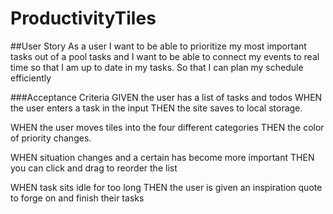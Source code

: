# ProductivityTiles

##User Story
As a user
I want to be able to prioritize my most important tasks out of a pool tasks and 
I want to be able to connect my events to real time so that I am up to date in my tasks.
So that I can plan my schedule efficiently 

###Acceptance Criteria
GIVEN the user has a list of tasks and todos
WHEN the user enters a task in the input 
THEN the site saves to local storage.

WHEN the user moves tiles into the four different categories
THEN the color of priority changes.

WHEN situation changes and a certain has become more important
THEN you can click and drag to reorder the list

WHEN task sits idle for too long
THEN the user is given an inspiration quote to forge on and finish their tasks
